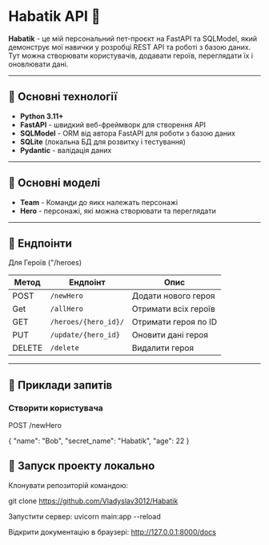 # Habatik API 🚀

**Habatik** - це мій персональний пет-проєкт на FastAPI та SQLModel, який демонструє мої навички у розробці REST API та роботі з базою даних.  
Тут можна створювати користувачів, додавати героїв, переглядати їх і оновлювати дані.  

---

## 🔹 Основні технології

- **Python 3.11+**  
- **FastAPI** - швидкий веб-фреймворк для створення API  
- **SQLModel** - ORM від автора FastAPI для роботи з базою даних  
- **SQLite** (локальна БД для розвитку і тестування)  
- **Pydantic** - валідація даних  

---

## 🔹 Основні моделі

- **Team** - Команди до яикх належать персонажі  
- **Hero** - персонажі, які можна створювати та переглядати  

---

## 🔹 Ендпоінти
Для Героїв ("/heroes)

| Метод | Ендпоінт | Опис |
|-------|----------|-----|
| POST  | `/newHero` | Додати нового героя |
| Get  | `/allHero` | Отримати всіх героїв |
| GET   | `/heroes/{hero_id}/` | Отримати героя по ID |
| PUT   | `/update/{hero_id}` | Оновити дані героя |
| DELETE | `/delete` | Видалити героя |

---

## 🔹 Приклади запитів

### Створити користувача
POST /newHero

{
  "name": "Bob",
  "secret_name": "Habatik",
  "age": 22
}


## 🔹 Запуск проекту локально

Клонувати репозиторій командою:

git clone https://github.com/Vladyslav3012/Habatik

Запустити сервер:
uvicorn main:app --reload

Відкрити документацію в браузері:
http://127.0.0.1:8000/docs



